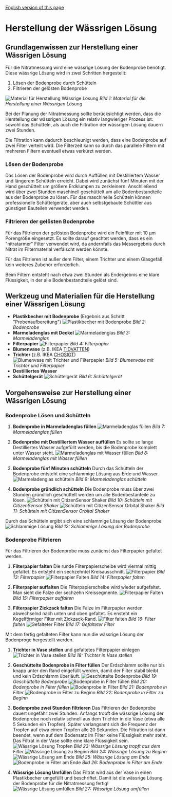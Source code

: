 [English version of this page](https://github.com/CitizenSensor/CitizenSensor/blob/master/Wiki/CS_Usage_AqueousSolution.md)

# Herstellung der Wässrigen Lösung #

## Grundlagenwissen zur Herstellung einer Wässrigen Lösung ##

Für die Nitratmessung wird eine wässrige Lösung der Bodenprobe benötigt. Diese wässrige Lösung wird in zwei Schritten hergestellt: 

1. Lösen der Bodenprobe durch Schütteln
2. Filtrieren der gelösten Bodenprobe

![Material für Herstellung Wässrige Lösung](https://github.com/CitizenSensor/CitizenSensor/blob/master/Wiki/images/22500_Material.jpg?raw=true)
_Bild 1: Material für die Herstellung einer Wässrigen Lösung_

Bei der Planung der Nitratmessung sollte berücksichtigt werden, dass die Herstellung der wässrigen Lösung ein relativ langwieriger Prozess ist: sowohl das Schütteln, als auch die Filtration der wässrigen Lösung dauern zwei Stunden.

Die Filtration kann dadurch beschleunigt werden, dass eine Bodenprobe auf zwei Filter verteilt wird. Die Filterzeit kann so durch das parallele Filtern mit mehreren Filtern eventuell etwas verkürzt werden.

### Lösen der Bodenprobe ### 
Das Lösen der Bodenprobe wird durch Auffüllen mit Destilliertem Wasser und längerem Schütteln erreicht. Dabei wird zunächst fünf Minuten mit der Hand geschüttelt um größere Erdklumpen zu zerkleinern. Anschließend wird über zwei Stunden maschinell geschüttelt um alle Bodenbestandteile aus der Bodenprobe zu lösen.
Für das maschinelle Schütteln können professionelle Schüttelgeräte, aber auch selbstgebaute Schüttler aus günstigen Bauteilen verwendet werden.

### Filtrieren der gelösten Bodenprobe ###
Für das Filtrieren der gelösten Bodenprobe wird ein Feinfilter mit 10 µm Porengröße eingesetzt. Es sollte darauf geachtet werden, dass es ein "nitratarmer" Filter verwendet wird, da andernfalls das Messergebnis durch Nitrat im Filtermaterial verfälscht werden könnte.

Für das Filtrieren ist außer dem Filter, einem Trichter und einem Glasgefäß kein weiteres Zubehör erforderlich.

Beim Filtern entsteht nach etwa zwei Stunden als Endergebnis eine klare Flüssigkeit, in der alle Bodenbestandteile gelöst sind. 

## Werkzeug und Materialien für die Herstellung einer Wässrigen Lösung ##

- **Plastikbecher mit Bodenprobe** (Ergebnis aus Schritt "Probenaufbereitung")
![Plastikbecher mit Bodenprobe](https://github.com/CitizenSensor/CitizenSensor/blob/master/Wiki/images/22500_Bodenprobe.jpg?raw=true)
_Bild 2: Bodenprobe_
- **Marmeladenglas mit Deckel**
![Marmeladenglas](https://github.com/CitizenSensor/CitizenSensor/blob/master/Wiki/images/22500_Marmeladenglas.jpg?raw=true)
_Bild 3: Marmeladenglas_
- **Filterpapier**
![Filterpapier](https://github.com/CitizenSensor/CitizenSensor/blob/master/Wiki/images/22500_Filterpapier.jpg?raw=true)
_Bild 4: Filterpapier_
- **Blumenvase** (z.B. IKEA [TIDVATTEN](https://www.ikea.com/de/de/cat/tidvatten-serie-38431))
- **Trichter** (z.B. IKEA [CHOSIGT](https://www.ikea.com/de/de/p/chosigt-trichter-2er-set-versch-farben-70153179/))
![Blumenvase mit Trichter und Filterpapier](https://github.com/CitizenSensor/CitizenSensor/blob/master/Wiki/images/22500_VaseTrichterFilter.jpg?raw=true)
_Bild 5: Blumenvase mit Trichter und Filterpapier_
- **Destilliertes Wasser**
- **Schüttelgerät**
![Schüttelgerät](https://github.com/CitizenSensor/CitizenSensor/blob/master/Wiki/images/BlankImage.jpg?raw=true)
_Bild 6: Schüttelgerät_


## Vorgehensweise zur Herstellung einer Wässrigen Lösung ##

### Bodenprobe Lösen und Schütteln ###

1. **Bodenprobe in Marmeladenglas füllen**
![Marmeladenglas füllen](https://github.com/CitizenSensor/CitizenSensor/blob/master/Wiki/images/22500_MarmeladenglasFuellenErde.jpg?raw=true)
_Bild 7: Marmeladenglas füllen_

2. **Bodenprobe mit Destilliertem Wasser auffüllen**
Es sollte so lange Destilliertes Wasser aufgefüllt werden, bis die Bodenprobe komplett unter Wasser steht. 
![Marmeladenglas mit Wasser füllen](https://github.com/CitizenSensor/CitizenSensor/blob/master/Wiki/images/22500_MarmeladenglasFuellenWasser.jpg?raw=true)
_Bild 8: Marmeladenglas mit Wasser füllen_

3. **Bodenprobe fünf Minuten schütteln**
Durch das Schütteln der Bodenprobe entsteht eine schlammige Lösung aus Erde und Wasser.
![Marmeladenglas schütteln](https://github.com/CitizenSensor/CitizenSensor/blob/master/Wiki/images/22500_MarmeladenglasSchuetteln.jpg?raw=true)
_Bild 9: Marmeladenglas schütteln_

3. **Bodenprobe gründlich schütteln**
Die Bodenprobe muss über zwei Stunden gründlich geschüttelt werden um alle Bodenbestanteile zu lösen.
![Schütteln mit CitizenSensor Shaker](https://github.com/CitizenSensor/CitizenSensor/blob/master/Wiki/images/BlankImage.jpg?raw=true)
_Bild 10: Schütteln mit CitizenSensor Shaker_
![Schütteln mit CitizenSensor Orbital Shaker](https://github.com/CitizenSensor/CitizenSensor/blob/master/Wiki/images/BlankImage.jpg?raw=true)
_Bild 11: Schütteln mit CitizenSensor Orbital Shaker_

Durch das Schütteln ergibt sich eine schlammige Lösung der Bodenprobe
![Schlammige Lösung](https://github.com/CitizenSensor/CitizenSensor/blob/master/Wiki/images/22500_SchlammigeLoesung.jpg?raw=true)
_Bild 12: Schlammige Lösung der Bodenprobe_

### Bodenprobe Filtrieren ###

Für das Filtrieren der Bodenprobe muss zunächst das Filterpapier gefaltet werden.

1. **Filterpapier falten**
Die runde Filterpapierscheibe wird viermal mittig gefaltet. Es entsteht ein sechzehntel Kreisausschnitt. 
![Filterpapier](https://github.com/CitizenSensor/CitizenSensor/blob/master/Wiki/images/22500_Filterpapier.jpg?raw=true)
_Bild 13: Filterpapier_
![Filterpapier Falten](https://github.com/CitizenSensor/CitizenSensor/blob/master/Wiki/images/22500_FilterpapierFalten.jpg?raw=true)
_Bild 14: Filterpapier falten_

2. **Filterpapier auffalten**
Die Filterpapierscheibe wird wieder aufgefaltet. Man sieht die Falze der sechzehn Kreissegmente. 
![Filterpapier Falten](https://github.com/CitizenSensor/CitizenSensor/blob/master/Wiki/images/22500_FilterpapierAuffalten.jpg?raw=true)
_Bild 15: Filterpapier auffalten_

3. **Filterpapier Zickzack falten**
Die Falze im Filterpapier werden abwechselnd nach unten und oben gefaltet. Es ensteht ein Kegelförmiger Filter mit Zickzack-Rand.
![Filter falten](https://github.com/CitizenSensor/CitizenSensor/blob/master/Wiki/images/22500_GefalteterFilterZickzack.jpg?raw=true)
_Bild 16: Filter falten_
![Gefalteter Filter](https://github.com/CitizenSensor/CitizenSensor/blob/master/Wiki/images/22500_GefalteterFilter.jpg?raw=true)
_Bild 17: Gefalteter Filter_

Mit dem fertig gefalteten Filter kann nun die wässrige Lösung der Bodenproge hergestellt werden.

1. **Trichter in Vase stellen** und gefaltetes Filterpapier einlegen
![Trichter in Vase stellen](https://github.com/CitizenSensor/CitizenSensor/blob/master/Wiki/images/22500_TrichterInVase.jpg?raw=true)
_Bild 18: Trichter in Vase stellen_

2. **Geschüttelte Bodenprobe in Filter füllen**
Der Erdschlamm sollte nur bis knapp unter den Rand eingefüllt werden, 
damit der Filter stabil bleibt und kein Erdschlamm überläuft.
![Geschüttelte Bodenprobe](https://github.com/CitizenSensor/CitizenSensor/blob/master/Wiki/images/22500_GeschuettelteBodenprobe.jpg?raw=true)
_Bild 19: Geschüttelte Bodenprobe_
![Bodenprobe in Filter füllen](https://github.com/CitizenSensor/CitizenSensor/blob/master/Wiki/images/22500_BodenprobeInFilterFuellen.jpg?raw=true)
_Bild 20: Bodenprobe in Filter füllen_
![Bodenprobe in Filter](https://github.com/CitizenSensor/CitizenSensor/blob/master/Wiki/images/22500_BodenprobeInFilter.jpg?raw=true)
_Bild 21: Bodenprobe in Filter_
![Bodenprobe in Filter zu Beginn](https://github.com/CitizenSensor/CitizenSensor/blob/master/Wiki/images/22500_FilterBeginn.jpg?raw=true)
_Bild 22: Bodenprobe in Filter zu Beginn_

3. **Bodenprobe zwei Stunden filtrieren**
Das Filtrieren der Bodenprobe dauert ungefähr zwei Stunden. 
Anfangs tropft die wässrige Lösung der Bodenprobe noch relativ schnell aus dem Trichter in die Vase (etwa alle 5 Sekunden ein Tropfen).
Später verlangsamt sich die Frequenz der Tropfen auf etwa einen Tropfen alle 20 Sekunden.
Die Filtration ist dann beendet, wenn auf dem Bodensatz im Filter keine Flüssigkeit mehr steht.
Das Filtrat in der Vase sollte eine klare Flüssigkeit sein.
![Wässrige Lösung Tropfen](https://github.com/CitizenSensor/CitizenSensor/blob/master/Wiki/images/22500_FilterTropfen.jpg?raw=true)
_Bild 23: Wässrige Lösung tropft aus dem Filter_
![Wässrige Lösung zu Beginn](https://github.com/CitizenSensor/CitizenSensor/blob/master/Wiki/images/22500_FiltratBeginn.jpg?raw=true)
_Bild 24: Wässrige Lösung zu Beginn_
![Wässrige Lösung am Ende](https://github.com/CitizenSensor/CitizenSensor/blob/master/Wiki/images/22500_FiltratEnde.jpg?raw=true)
_Bild 25: Wässrige Lösung am Ende_
![Bodenprobe in Filter am Ende](https://github.com/CitizenSensor/CitizenSensor/blob/master/Wiki/images/22500_FilterEnde.jpg?raw=true)
_Bild 26: Bodenprobe in Filter am Ende_

4. **Wässrige Lösung Umfüllen**
Das Filtrat wird aus der Vase in einen Plastikbecher umgefüllt und beschriftet.
Damit ist die wässrige Lösung der Bodenprobe für die Nitratmessung fertig!
![Wässrige Lösung umfüllen](https://github.com/CitizenSensor/CitizenSensor/blob/master/Wiki/images/BlankImage.jpg?raw=true)
_Bild 27: Wässrige Lösung umfüllen_

